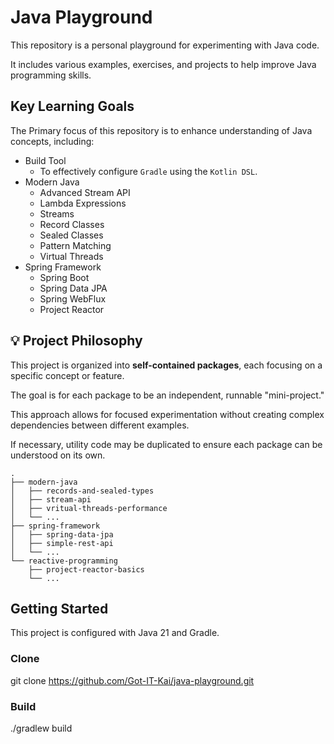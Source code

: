 # Java Playground
This repository is a personal playground for experimenting with Java code.

It includes various examples, exercises, and projects to help improve Java programming skills.

## Key Learning Goals

The Primary focus of this repository is to enhance understanding of Java concepts, including:
* Build Tool
  * To effectively configure `Gradle` using the `Kotlin DSL`.
* Modern Java
  * Advanced Stream API
  * Lambda Expressions
  * Streams
  * Record Classes
  * Sealed Classes
  * Pattern Matching
  * Virtual Threads
* Spring Framework
  * Spring Boot
  * Spring Data JPA
  * Spring WebFlux
  * Project Reactor

## 💡 Project Philosophy

This project is organized into **self-contained packages**, each focusing on a specific concept or feature.

The goal is for each package to be an independent, runnable "mini-project."

This approach allows for focused experimentation without creating complex dependencies between different examples.

If necessary, utility code may be duplicated to ensure each package can be understood on its own.

```tree
.
├── modern-java
│   ├── records-and-sealed-types
│   ├── stream-api
│   ├── vritual-threads-performance
│   └── ...
├── spring-framework
│   ├── spring-data-jpa
│   ├── simple-rest-api
│   └── ...
└── reactive-programming
    ├── project-reactor-basics
    └── ...
```

## Getting Started
This project is configured with Java 21 and Gradle.

### Clone
git clone https://github.com/Got-IT-Kai/java-playground.git

### Build
./gradlew build
